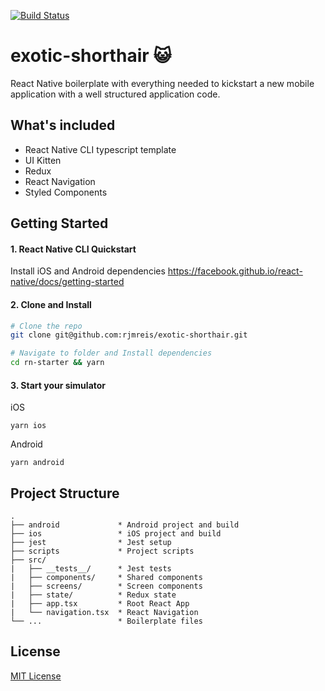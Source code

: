[![Build Status](https://travis-ci.org/rjmreis/exotic-shorthair.svg?branch=master)](https://travis-ci.org/rjmreis/exotic-shorthair)

# exotic-shorthair :smiley_cat:
React Native boilerplate with everything needed to kickstart a new mobile application with a well structured application code.

## What's included

- React Native CLI typescript template
- UI Kitten
- Redux
- React Navigation
- Styled Components

## Getting Started

#### 1. React Native CLI Quickstart
Install iOS and Android dependencies
https://facebook.github.io/react-native/docs/getting-started

#### 2. Clone and Install

```bash
# Clone the repo
git clone git@github.com:rjmreis/exotic-shorthair.git

# Navigate to folder and Install dependencies
cd rn-starter && yarn
```

#### 3. Start your simulator

iOS
```
yarn ios
```

Android
```
yarn android
```

## Project Structure
```
.
├── android             * Android project and build
├── ios                 * iOS project and build
├── jest                * Jest setup
├── scripts             * Project scripts
├── src/
|   ├── __tests__/      * Jest tests
|   ├── components/     * Shared components
|   ├── screens/        * Screen components
|   ├── state/          * Redux state
|   ├── app.tsx         * Root React App
|   └── navigation.tsx  * React Navigation
└── ...                 * Boilerplate files
```

## License

[MIT License](LICENSE)
